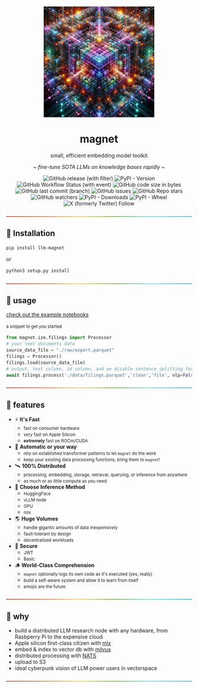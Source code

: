 <p align="center">
   <img height="300" width="300" src="./magnet.png">
   <br>

   <h1 align="center">magnet</h1>

   <p align="center">small, efficient embedding model toolkit</p>
   <p align="center"><i>~ fine-tune SOTA LLMs on knowledge bases rapidly ~</i></p>
   <div align="center">
</p>

![GitHub release (with filter)](https://img.shields.io/github/v/release/prismadic/magnet)
![PyPI - Version](https://img.shields.io/pypi/v/llm_magnet)
![GitHub Workflow Status (with event)](https://img.shields.io/github/actions/workflow/status/prismadic/magnet/python-publish.yml)
![GitHub code size in bytes](https://img.shields.io/github/languages/code-size/prismadic/magnet)
![GitHub last commit (branch)](https://img.shields.io/github/last-commit/prismadic/magnet/main)
![GitHub issues](https://img.shields.io/github/issues/prismadic/magnet)
![GitHub Repo stars](https://img.shields.io/github/stars/prismadic/magnet)
![GitHub watchers](https://img.shields.io/github/watchers/prismadic/magnet)
![PyPI - Downloads](https://img.shields.io/pypi/dm/llm_magnet)
![PyPI - Wheel](https://img.shields.io/pypi/wheel/llm_magnet)
![X (formerly Twitter) Follow](https://img.shields.io/twitter/follow/prismadic?style=social&logo=x)


   </div>


</p>

<img src='./divider.png' style="width:100%;height:5px;">

## 🧬 Installation


``` bash
pip install llm-magnet
```

or

``` bash
python3 setup.py install
```

<img src='./divider.png' style="width:100%;height:5px;">

## 🎉 usage

[check out the example notebooks](./examples/)

<small>a snippet to get you started</small>

``` python
from magnet.ize.filings import Processor
# your text documents data
source_data_file = "./raw/export.parquet"
filings = Processor()
filings.load(source_data_file)
# output, text column, id column, and we disable sentence splitting for fastest processing
await filings.process('./data/filings.parquet','clean','file', nlp=False)
```

<img src='./divider.png' style="width:100%;height:5px;">

## 🔮 features

- ⚡️ **It's Fast**
   - <small>fast on consumer hardware</small>
   - <small>_very_ fast on Apple Silicon</small>
   - <small>**extremely** fast on ROCm/CUDA</small>
- 🫵 **Automatic or your way**
   - <small>rely on established transformer patterns to let `magnet` do the work</small>
   - <small>keep your existing data processing functions, bring them to `magnet`!</small>
 - 🛰️ **100% Distributed**
   - <small>processing, embedding, storage, retrieval, querying, or inference from anywhere</small>
   - <small>as much or as little compute as you need</small>
 - 🧮 **Choose Inference Method**
   - <small>HuggingFace</small>
   - <small>vLLM node</small>
   - <small>GPU</small>
   - <small>mlx</small>
 - 🌎 **Huge Volumes**
   - <small>handle gigantic amounts of data inexpensively</small>
   - <small>fault-tolerant by design</small>
   - <small>decentralized workloads</small>
 - 🔐 **Secure**
   - <small>JWT</small>
   - <small>Basic</small>
 - 🪵 **World-Class Comprehension**
   - <small>`magnet` optionally logs its own code as it's executed (yes, really)</small>
   - <small>build a self-aware system and allow it to learn from itself</small>
   - <small>emojis are the future</small>

<img src='./divider.png' style="width:100%;height:5px;">

## 🧲 why

- build a distributed LLM research node with any hardware, from Rasbperry Pi to the expensive cloud
- Apple silicon first-class citizen with [mlx](https://github.com/ml-explore/mlx)
- embed & index to vector db with [milvus](https://milvus.io)
- distributed processing with [NATS](https://nats.io)
- upload to S3
- ideal cyberpunk vision of LLM power users in vectorspace

<img src='./divider.png' style="width:100%;height:5px;">